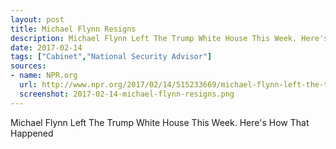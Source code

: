 ```yaml
---
layout: post
title: Michael Flynn Resigns
description: Michael Flynn Left The Trump White House This Week. Here's How That Happened
date: 2017-02-14
tags: ["Cabinet","National Security Advisor"]
sources: 
- name: NPR.org
  url: http://www.npr.org/2017/02/14/515233669/michael-flynn-left-the-trump-white-house-this-week-heres-how-that-happened
  screenshot: 2017-02-14-michael-flynn-resigns.png
---
```

Michael Flynn Left The Trump White House This Week. Here's How That Happened